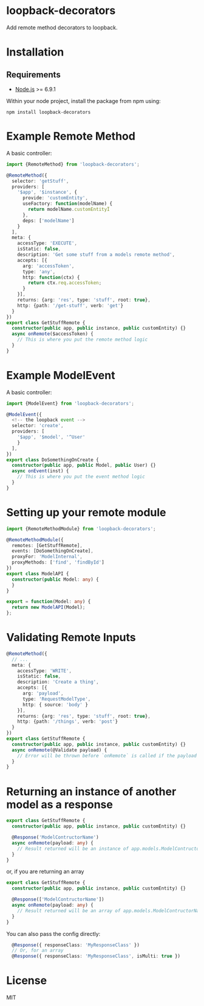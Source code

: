 # loopback-decorators

Add remote method decorators to loopback.

# Installation

## Requirements

- [Node.js](https://nodejs.org/en/download/) >= 6.9.1

Within your node project, install the package from npm using:

```shell
npm install loopback-decorators
```

# Example Remote Method

A basic controller:

```ts
import {RemoteMethod} from 'loopback-decorators';

@RemoteMethod({
  selector: 'getStuff',
  providers: [
    '$app', '$instance', {
      provide: 'customEntity',
      useFactory: function(modelName) {
        return modelName.customEntityÏ
      },
      deps: ['modelName']
    }
  ],
  meta: {
    accessType: 'EXECUTE',
    isStatic: false,
    description: 'Get some stuff from a models remote method',
    accepts: [{
      arg: 'accessToken',
      type: 'any',
      http: function(ctx) {
        return ctx.req.accessToken;
      }
    }],
    returns: {arg: 'res', type: 'stuff', root: true},
    http: {path: '/get-stuff', verb: 'get'}
  }
})
export class GetStuffRemote {
  constructor(public app, public instance, public customEntity) {}
  async onRemote($accessToken) {
    // This is where you put the remote method logic
  }
}

```

# Example ModelEvent

A basic controller:

```ts
import {ModelEvent} from 'loopback-decorators';

@ModelEvent({
  <!-- the loopback event -->
  selector: 'create',
  providers: [
    '$app', '$model', '^User'
    }
  ],
})
export class DoSomethingOnCreate {
  constructor(public app, public Model, public User) {}
  async onEvent(inst) {
    // This is where you put the event method logic
  }
}

```

# Setting up your remote module

```ts
import {RemoteMethodModule} from 'loopback-decorators';

@RemoteMethodModule({
  remotes: [GetStuffRemote],
  events: [DoSomethingOnCreate],
  proxyFor: 'ModelInternal',
  proxyMethods: ['find', 'findById']
})
export class ModelAPI {
  constructor(public Model: any) {
  }
}

export = function(Model: any) {
  return new ModelAPI(Model);
};

```

# Validating Remote Inputs

```ts
@RemoteMethod({
  // ...
  meta: {
    accessType: 'WRITE',
    isStatic: false,
    description: 'Create a thing',
    accepts: [{
      arg: 'payload',
      type: 'RequestModelType',
      http: { source: 'body' }
    }],
    returns: {arg: 'res', type: 'stuff', root: true},
    http: {path: '/things', verb: 'post'}
  }
})
export class GetStuffRemote {
  constructor(public app, public instance, public customEntity) {}
  async onRemote(@Validate payload) {
    // Error will be thrown before `onRemote` is called if the payload is not valid
  }
}
```

# Returning an instance of another model as a response

```ts
export class GetStuffRemote {
  constructor(public app, public instance, public customEntity) {}

  @Response('ModelContructorName')
  async onRemote(payload: any) {
    // Result returned will be an instance of app.models.ModelContructorName
  }
}
```

or, if you are returning an array

```ts
export class GetStuffRemote {
  constructor(public app, public instance, public customEntity) {}

  @Response(['ModelContructorName'])
  async onRemote(payload: any) {
    // Result returned will be an array of app.models.ModelContructorName
  }
}
```

You can also pass the config directly:

```ts
  @Response({ responseClass: 'MyResponseClass' })
  // Or, for an array
  @Response({ responseClass: 'MyResponseClass', isMulti: true })
```


# License

MIT